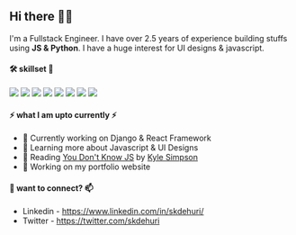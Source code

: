 ## Hi there 👋🙂

I'm a Fullstack Engineer. I have over 2.5 years of experience building stuffs using **JS & Python**. I have a huge interest for UI designs & javascript. 

#### 🛠️ skillset 🧬
<img src="https://img.shields.io/badge/html-0.svg?style=for-the-badge&logo=html5&color=E34F26&logoColor=white"> <img src="https://img.shields.io/badge/css-0.svg?style=for-the-badge&logo=css3&color=1572B6&logoColor=white"> <img src="https://img.shields.io/badge/JAVASCRIPT-0.svg?style=for-the-badge&logo=javascript&color=F7DF1E&logoColor=white"> <img src="https://img.shields.io/badge/PYTHON-0.svg?style=for-the-badge&logo=python&color=3776AB&logoColor=white">  <img src="https://img.shields.io/badge/ANGULARJS-0.svg?style=for-the-badge&logo=angularjs&color=E23237&logoColor=white"> <img src="https://img.shields.io/badge/DJANGO-0.svg?style=for-the-badge&logo=django&color=092E20&logoColor=white"> <img src="https://img.shields.io/badge/REACT-0.svg?style=for-the-badge&logo=react&color=61DAFB&logoColor=white"> <img src="https://img.shields.io/badge/BOOTSTRAP-0.svg?style=for-the-badge&logo=bootstrap&color=563D7C&logoColor=white">

#### ⚡ what I am upto currently ⚡
- 🔭 Currently working on Django & React Framework
- 🌱 Learning more about Javascript & UI Designs
- 📖 Reading [You Don't Know JS](https://github.com/getify/You-Dont-Know-JS) by [Kyle Simpson](https://github.com/getify)
- 🚀 Working on my portfolio website

#### 💬 want to connect? 📫
- Linkedin - https://www.linkedin.com/in/skdehuri/
- Twitter - https://twitter.com/skdehuri


<!--
**skdehuri/skdehuri** is a ✨ _special_ ✨ repository because its `README.md` (this file) appears on your GitHub profile.

Here are some ideas to get you started:

- 🔭 I’m currently working on ...
- 🌱 I’m currently learning ...
- 👯 I’m looking to collaborate on ...
- 🤔 I’m looking for help with ...
- 💬 Ask me about ...
- 📫 How to reach me: ...
- 😄 Pronouns: ...
- ⚡ Fun fact: ...
-->
